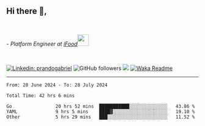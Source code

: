 <h2>Hi there  👋,</h2> </br>

<p><em>- Platform Engineer at <a href="https://www.ifood.com.br/">iFood</a><img src="https://media.giphy.com/media/WUlplcMpOCEmTGBtBW/giphy.gif" width="30"> 
</em></p></br>


[![Linkedin: prandogabriel](https://img.shields.io/badge/-prandogabriel-blue?style=flat-square&logo=Linkedin&logoColor=white&link=https://www.linkedin.com/in/prandogabriel/)](https://www.linkedin.com/in/prandogabriel)
![GitHub followers](https://img.shields.io/github/followers/prandogabriel?label=Follow&style=social)
![](https://visitor-badge.glitch.me/badge?page_id=prandogabriel.prandogabriel)
[![Waka Readme](https://github.com/prandogabriel/prandogabriel/actions/workflows/update-stats.yml.yml/badge.svg)](https://github.com/prandogabriel/prandogabriel/actions/workflows/update-stats.yml.yml)

---

<!--START_SECTION:waka-->

```golang
From: 28 June 2024 - To: 28 July 2024

Total Time: 42 hrs 6 mins

Go                20 hrs 52 mins  ███████████░░░░░░░░░░░░░░   43.86 %
YAML              9 hrs 5 mins    ████▓░░░░░░░░░░░░░░░░░░░░   19.10 %
Other             5 hrs 29 mins   ███░░░░░░░░░░░░░░░░░░░░░░   11.52 %
```

<!--END_SECTION:waka-->

